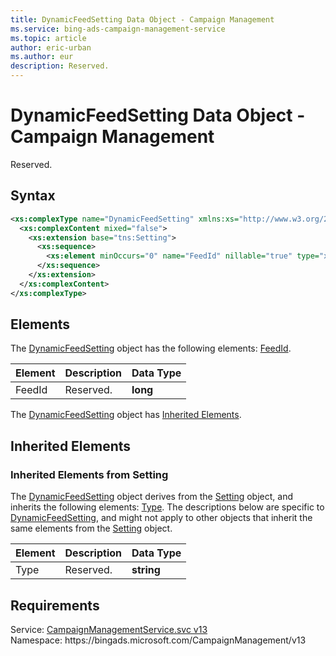 ```yaml
---
title: DynamicFeedSetting Data Object - Campaign Management
ms.service: bing-ads-campaign-management-service
ms.topic: article
author: eric-urban
ms.author: eur
description: Reserved.
---
```

# DynamicFeedSetting Data Object - Campaign Management
Reserved.

## Syntax
```xml
<xs:complexType name="DynamicFeedSetting" xmlns:xs="http://www.w3.org/2001/XMLSchema">
  <xs:complexContent mixed="false">
    <xs:extension base="tns:Setting">
      <xs:sequence>
        <xs:element minOccurs="0" name="FeedId" nillable="true" type="xs:long" />
      </xs:sequence>
    </xs:extension>
  </xs:complexContent>
</xs:complexType>
```

## <a name="elements"></a>Elements

The [DynamicFeedSetting](dynamicfeedsetting.md) object has the following elements: [FeedId](#feedid).

|Element|Description|Data Type|
|-----------|---------------|-------------|
|<a name="feedid"></a>FeedId|Reserved.|**long**|

The [DynamicFeedSetting](dynamicfeedsetting.md) object has [Inherited Elements](#inheritedelements).

## <a name="inheritedelements"></a>Inherited Elements

### <a name="inheritedelementssetting"></a>Inherited Elements from Setting
The [DynamicFeedSetting](dynamicfeedsetting.md) object derives from the [Setting](setting.md) object, and inherits the following elements: [Type](#type). The descriptions below are specific to [DynamicFeedSetting](dynamicfeedsetting.md), and might not apply to other objects that inherit the same elements from the [Setting](setting.md) object.  

|Element|Description|Data Type|
|-----------|---------------|-------------|
|<a name="type"></a>Type|Reserved.|**string**|

## Requirements
Service: [CampaignManagementService.svc v13](https://campaign.api.bingads.microsoft.com/Api/Advertiser/CampaignManagement/v13/CampaignManagementService.svc)  
Namespace: https\://bingads.microsoft.com/CampaignManagement/v13  


